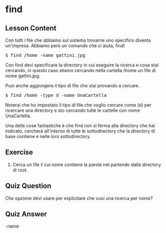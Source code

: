 # find

## Lesson Content

Con tutti i file che abbiamo sul sistema trovarne uno specifico diventa un'impresa. Abbiamo però un comando che ci aiuta, find!

<pre>$ find /home -name gattini.jpg</pre>

Con find devi specificare la directory in cui eseguire la ricerca e cosa stai cercando, in questo caso stiamo cercando nella cartella /home un file di nome gattini.jpg.

Puoi anche aggiungere il tipo di file che stai provando a cercare.

<pre>$ find /home -type d -name UnaCartella</pre>

Noterai che ho impostato il tipo di file che voglio cercare come (d) per ricercare una directory e sto cercando tutte le cartelle con nome UnaCartella.

Una delle cose fantastiche è che find non si ferma alla directory che hai indicato, cercherà all'interno di tutte le sottodirectory che la directory di base contiene e nelle loro sottodirectory.

## Exercise

<ol>
<li>Cerca un file il cui nome contiene la parola net partendo dalla directory di root.</li>
</ol>

## Quiz Question

Che opzione devi usare per esplicitare che vuoi una ricerca per nome?

## Quiz Answer

-name
